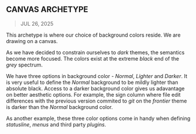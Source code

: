 ## CANVAS ARCHETYPE
> JUL 26, 2025

This archetype is where our choice of background colors reside.
We are drawing on a canvas.

As we have decided to constrain ourselves to _dark_ themes,
the semantics become more focused.
The colors exist at the extreme _black_ end of the _grey_
spectrum.

We have three options in background color - _Normal_,
_Lighter_ and _Darker_.
It is very useful to define the _Normal_ background to be
mildly lighter than absolute black.
Access to a darker background color gives us adavantage on
better aesthetic options.  For example, the sign column where
file edit differences with the previous version commited to
_git_ on the _frontier_ theme is darker than the _Normal_
background color.

As another example, these three color options come in handy
when defining _statusline_, _menus_ and third party _plugins_.

